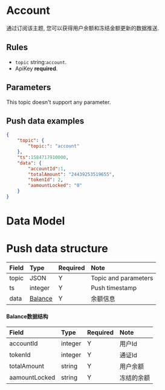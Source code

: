 # Account


通过订阅该主题, 您可以获得用户余额和冻结金额更新的数据推送.

## Rules

- `topic` string:`account`.
- ApiKey **required**.



## Parameters

This topic doesn't support any parameter.


## Push data examples

```json
{
    "topic": {
        "topic:": "account"
    },
	"ts":1584717910000,
	"data": {
	    "accountId":1,
	    "totalAmount": "24439253519655",
	    "tokenId": 2,
	    "aamountLocked": "0"
	}
}
```

# Data Model

# Push data structure

| Field  |        Type         | Required |       Note       |     
| :--- | :----------------- | :------ | :-------------- | 
| topic |       JSON        |    Y    | Topic and parameters |  
|  ts   |       integer       |    Y    |     Push timestamp     | 
| data  | [Balance](#balance) |    Y    |     余额信息     |     

#### <span id= "balance">Balance数据结构</span> 

|     Field     |  Type   | Required |    Note    |     
| :---------- | :----- | :------ | :-------- | 
|  accountId   | integer |    Y    |   用户Id   |     
|   tokenId    | integer |    Y    |   通证Id   |     
| totalAmount  | string  |    Y    |  用户余额  | 
| aamountLocked | string  |    Y    | 冻结的余额 |    

